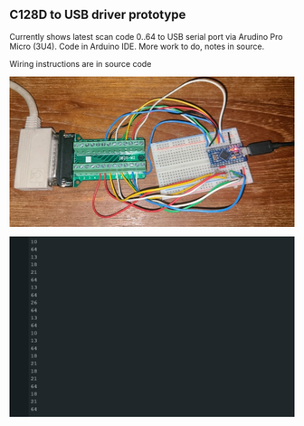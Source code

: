 ## C128D to USB driver prototype ##

Currently shows latest scan code 0..64 to USB serial port via Arudino Pro Micro (3U4).  Code in Arduino IDE.  More work to do, notes in source.

Wiring instructions are in source code

![prototype.jpg](prototype.jpg)

![serialout.jpg](serialout.jpg)